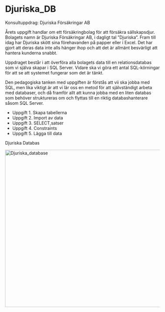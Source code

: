 # Djuriska_DB
Konsultuppdrag: Djuriska Försäkringar AB

Årets uppgift handlar om ett försäkringbolag för att försäkra sällskapsdjur. Bolagets namn är
Djuriska Försäkringar AB, i dagligt tal ”Djuriska”. Fram till idag har Djuriska skött sina
förehavanden på papper eller i Excel. Det har gjort att deras data inte alls hänger ihop och att
det är allmänt besvärligt att hantera kunderna snabbt. 

Uppdraget består i att överföra alla bolagets data till en relationsdatabas som vi själva skapar
i SQL Server. Vidare ska vi göra ett antal SQL-körningar för att se att systemet fungerar som
det är tänkt. 

Den pedagogiska tanken med uppgiften är förstås att vii ska jobba med SQL, men lika viktigt
är att vi lär oss en metod för att självständigt arbeta med databaser, och då framför allt att
kunna jobba med en liten databas som behöver struktureras om och flyttas till en riktig
databashanterare såsom SQL Server. 

- Uppgift 1. Skapa tabellerna
- Uppgift 2. Import av data
- Uppgift 3. SELECT,satser
- Uppgift 4. Constraints
- Uppgift 5. Lägga till data



Djuriska Databas

<img width="514" alt="Djuriska_database" src="https://github.com/AminaHallam/PowerBI_SchoolProject/assets/88747914/2c4af9eb-e962-432e-91ad-620dfe8e0436">
